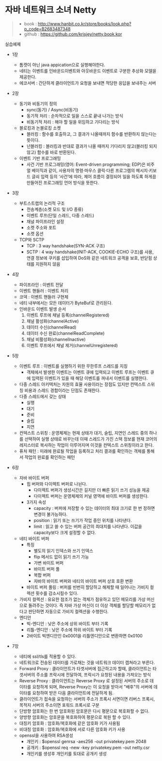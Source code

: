# 자바 네트워크 소녀 Netty

> * book : http://www.hanbit.co.kr/store/books/look.php?p_code=B2683487348
> * github : https://github.com/krisjey/netty.book.kor

실습예졔

* 1장
	- 톰캣이 아닌 java appication으로 실행해야한다.
	- 네티는 이벤트를 인바운드이벤트와 아웃바운드 이벤트로 구분한 추상화 모델을 제공한다.
	* 에코서버 : 간단하게 클라이언트가 요청을 보내면 적당한 응답을 보내주는 서버

* 2장
	- 동기와 비동기의 정의
		* sync(동기) / Async(비동기)
		* 동기적 처리 : 순차적으로 일을 스스로 끝내 나가는 방식
		* 비동기적 처리 : 해야 할 일을 위임하고 기다리는 방식
	- 블로킹과 논블로킹 소켓
		* 블러킹 : 함수를 호출하고, 그 결과가 나올때까지 함수를 반환하지 않는다는 뜻이다.
		* 넌블러킹 : 블러킹과 반대로 결과가 나올 때까지 기다리지 않고(블러킹 되지 않고) 함수를 바로 반환된다.	
	- 이벤트 기반 프로그래밍
		* 사건 기반 프로그래밍(영어: Event-driven programming; EDP)은 비주얼 베이직과 같이, 사용자의 명령·마우스 클릭·다른 프로그램의 메시지·키보드 글쇠 입력 등의 ‘사건’에 따라, 제어 흐름이 결정되어 일을 하도록 하게끔 만들어진 프로그래밍 언어 방식을 뜻한다.

* 3장 
	- 부트스트랩의 논리적 구조
		* 전송계층(소켓 모드 및 I/O 종류)
		* 이벤트 루프(단일 스레드, 다중 스레드)
		* 채널 파이프라인 설정
		* 소켓 주소와 포트
		* 소켓 옵션
	- TCP와 SCTP
		* TCP  : 3 way handshake(SYN-ACK 구조)
		* SCTP : 4 way handshake(INIT-ACK, COOKIE-ECHO 구조)를 사용, 연결 정보에 쿠키를 삽입하여 DoS와 같은 네트워크 공격을 보호, 반닫힘 상태를 지원하지 않음

* 4장
	- 파이프라인 : 이벤트 전달
	- 이벤트 핸들러 : 이벤트 처리
	- 코덱 : 이벤트 핸들러 구현체
	- 네티 내부에서는 모든 데이터가 ByteBuf로 관리된다.
	- 인바운드 이벤트 발생 순서	
		1. 이벤트 루프에 채널 등록(channelRegistered)
		2. 채널 활성화(channelActive)
		3. 데이터 수신(channelRead)
		4. 데이터 수신 완료(channelReadComplete)
		5. 채널 비활성화(channellnactive)
		6. 이벤트 루프에서 채널 제거(channelUnregistered)
		
* 5장
	- 이벤트 루프 : 이벤트를 실행하기 위한 무한루프 스레드를 지칭
		* 객체에서 발생한 이벤트는 이벤트 큐에 입력되고 이벤트 루프는 이벤트 큐에 입력된 이벤트가 있을 때 해당 이벤트를 꺼내서 이벤트를 실행한다.
	- 다중 스레드 아키텍처는 자원의 효율 사용이라는 장점도 있지만 컨텍스트 스위칭 비용과 스레드 경합이라는 단점도 존재한다.
	- 다중 스레드에서 갖는 상태
		* 실행
		* 대기
		* 준비
		* 슬립
		* 지연
	- 컨텍스트 스위칭 : 운영체제는 현재 상태가 대기, 슬립, 지연인 스레드 중의 하나를 선택하여 실행 상태로 바꾸는데 이때 스레드가 가진 스택 정보를 현재 코어의 레지스터로 복사하는 작업이 이루어지며 이것을 컨텍스트 스위칭이라고 한다.
	- 퓨처 패턴 : 미래에 완료될 작업을 등록하고 처리 결과를 확인하는 객체를 통해서 작업의 완료를 확인하는 패턴

* 6장
	- 자바 바이트 버퍼	
		* 힙 버퍼와 다이렉트 버퍼로 나뉜다.
			+ 다이렉트 버퍼가 생성시간은 길지만 더 빠른 읽기 쓰기 성능을 제공
			+ 다이렉트 버퍼는 운영체제의 커널 영역에 바이트 버퍼를 생성한다.
		* 3가지 속성
			+ capacity : 버퍼에 저장할 수 있는 데이터의 최대 크기로 한 번 정하면 변경이 불가능하다.
			+ position : 읽기 또는 쓰기가 작업 중인 위치를 나타낸다.
			+ limit : 읽고 쓸 수 있는 버퍼 공간의 최대치를 나타낸다. 이값을 capacity보다 크게 설정할 수 없다.
	- 네티 바이트 버퍼
		* 특징 
			+ 별도의 읽기 인덱스와 쓰기 인덱스
			+ flip 메서드 없이 읽기 쓰기 가능
			+ 가변 바이트 버퍼
			+ 바이트 버퍼 풀
			+ 복합 버퍼
			+ 자바의 바이트 버퍼와 네티의 바이트 버퍼 상호 호환 변환
		* 바이트 버퍼 풀링 : 버퍼를 빈번히 할당하고 해제할 때 일어나는 가비지 컬렉션 횟수를 감소시킬수 있다.
	- 가비지 컬렉션 : 유요한 참조가 없는 객체가 점유하고 있던 메모리를 가상 머신으로 돌려주는 것이다. 즉 자바 가상 머신이 더 이상 객체를 할당할 메모리가 없다고 판단하면 자동으로 가비지 컬렉션을 수행한다.
	- 엔디안
		* 빅-엔디안 : 낮은 주소에 상위 바이트 부터 기록
		* 리틀-엔디안 : 낮은 주소에 하위 바이트 부터 기록
		* 2바이트 빅엔디안인 0x0001을 리틀엔디안으로 변환하면 0x0100
		
* 7장 
	- 네티에 ssl/tls를 적용할 수 있다.
	- 네트워크로 전송된 데이터를 가로채는 것을 네트워크 데이터 캡쳐라고 부른다.
	- Forward Proxy : 클라이언트가 타겟서버에 접근하고자 할때, 클라이언트는 타겟서버의 주소를 프락시에 전달하여, 프락시가 요청된 내용을 가져오는 방식
	- Reverse Proxy : 클라이언트는 Reverse Proxy 로 설정된 서버의 주소로 데이타를 요청하게 되며, Reverse Proxy는 이 요청을 받아서 "배후"의 서버에 데이타를
요청하여 받은 다음 클라이언트에 전달하게 됨.
	- 클라이언트가 접속을 요청하는 서버의 주소가 프록시 서면이면 리버스 프록시, 목적지 서버의 주소이면 포워드 프록시로 구분
	- 단방향 암호화는 한 번 암호화된 암호문은 다시 평문으로 복호화할 수 없다.
	- 양방향 암호화는 암호문을 복호화하여 평문으로 복원 할 수 있다.
	- 대칭키 암호화 : 암호화/복호화에 같은 암호화 키가 사용됨
	- 비대칭 암호화 : 암호화/복호화에 서로 다른 암호화 키가 사용
	- openssl을 사용하여 RSA생성
		+ 개인키 : $openssl genrsa -aes256 -out privatekey.pem 2048
		+ 공개키 : $openssl req -new -key privatekey.pem -out netty.csr
		+ 개인키를 생성후 개인키를 토대로 공개키 생성 
		